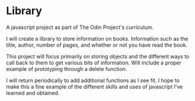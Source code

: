 # Library
A javascript project as part of The Odin Project's curriculum.   

I will create a library to store information on books.
  Information such as the title, author, number of pages,
  and whether or not you have read the book.

This project will focus primarily on storing objects and 
  the different ways to call back to them to get various bits
  of information. Will include a proper example of prototyping
  through a delete function.
  
I will return periodically to add additional functions as I see fit.
I hope to make this a fine example of the different skills and uses
of javascript I've learned and obtained.
